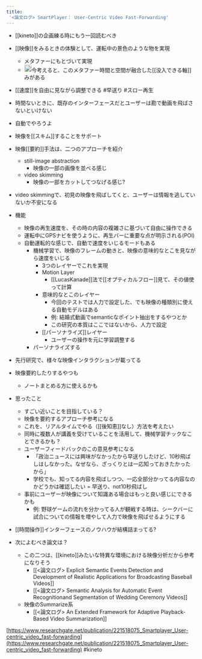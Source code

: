```yaml
---
title:
 '<論文ログ> SmartPlayer： User-Centric Video Fast-Forwarding'
---
```


- [[kineto]]の企画練る時にもう一回読むべき

- [[映像]]をみるときの体験として、運転中の景色のような物を実現
    - メタファーにもとづいて実現
    - <img src='https://scrapbox.io/api/pages/blu3mo-public/blu3mo/icon' alt='blu3mo.icon' height="19.5"/>今考えると、このメタファー時間と空間が融合した[[没入できる軸]]みがある
- [[速度]]を自由に見ながら調整できる #早送り #スロー再生

- 時間ないときに、既存のインターフェースだとユーザーは勘で動画を飛ばさないといけない
- 自動でやろうよ
- 映像を[[スキム]]することをサポート

- 映像[[要約]]手法は、二つのアプローチを紹介
    - still-image abstraction
        - 映像の一部の画像を並べる感じ
    - video skimming
        - 映像の一部をカットしてつなげる感じ?

- video skimmingで、初見の映像を飛ばしてくと、ユーザーは情報を逃していないか不安になる

- 機能
    - 映像の再生速度を、その時の内容の複雑さに基づいて自由に操作できる
    - 運転中にGPSナビを使うように、再生バーに重要な点が明示される(POI)
    - 自動運転的な感じで、自動で速度をいじるモードもある
        - 機械学習で、映像のフレームの動きと、映像の意味的なとこを見ながら速度をいじる
            - 3つのレイヤーでこれを実現
            - Motion Layer
                - [[LucasKanade]]法で[[オプティカルフロー]]見て、その値使って計算
            - 意味的なとこのレイヤー
                - 今回のテストでは人力で設定した、でも映像の種類別に使える自動モデルはある
                - 例: 結婚式動画でsemanticなポイント抽出をするやつとか
                - この研究の本質はここではないから、人力で設定
            - [[パーソナライズ]]レイヤー
                - ユーザーの操作を元に学習調整する
        - パーソナライズする

- 先行研究で、様々な映像インタラクションが載ってる
- 映像要約したりするやつも
    - ノートまとめる方に使えるかも

- 思ったこと
    - すごい近いことを目指している？
    - 映像を要約するアプローチ参考になる
    - これを、リアルタイムでやる（[[後知恵]]なし）方法を考えたい
    - 同時に複数人が講義を受けていることを活用して、機械学習チックなことできるかも？
    - ユーザーフィードバックのこの意見参考になる
        - 「政治ニュースには興味がなかったから早送りしたけど、10秒飛ばしはしなかった。なぜなら、ざっくりとは一応知っておきたかったから」
        - 学校でも、知ってる内容を飛ばしつつ、一応全部分かってる内容なのかどうかは確認したい = 早送り、not10秒飛ばし
    - 事前にユーザーが映像について知識ある場合はもっと良い感じにできるかも
        - 例: 野球ゲームの流れを分かってる人が観戦する時は、シークバーに試合についての情報を増やして人力で映像を飛ばせるようにする

- [[時間操作]]インターフェースのノウハウが結構詰まってる?


- 次によむべき論文は？
    - この二つは、[[kineto]]みたいな特異な環境における映像分析だから参考になりそう
        - [[<論文ログ> Explicit Semantic Events Detection and Development of Realistic Applications for Broadcasting Baseball Videos]]
        - [[<論文ログ> Semantic Analysis for Automatic Event Recognitionand Segmentation of Wedding Ceremony Videos]]
    - 映像のSummarize系
        - [[<論文ログ> An Extended Framework for Adaptive Playback-Based Video Summarization]]

[https://www.researchgate.net/publication/221518075_Smartplayer_User-centric_video_fast-forwarding](https://www.researchgate.net/publication/221518075_Smartplayer_User-centric_video_fast-forwarding)
#kineto
